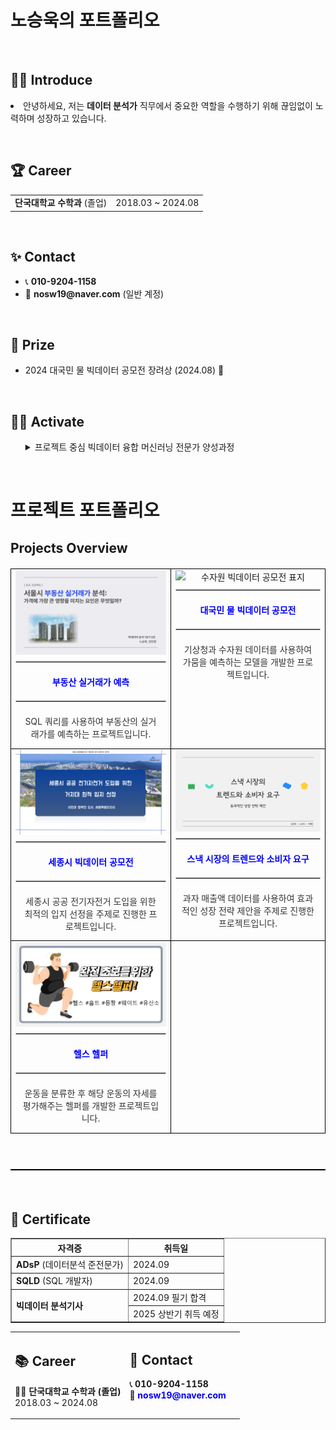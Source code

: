<h1>노승욱의 포트폴리오</h1>

<br>

## 🧑‍💻 Introduce
<p>
  <li>안녕하세요, 저는 <strong>데이터 분석가</strong> 직무에서 중요한 역할을 수행하기 위해 끊임없이 노력하며 성장하고 있습니다.</li>
</p>

<ul>
</ul>

<br>

<div>
  <h2>🏆 Career</h2>
</div>

<table>
  <tr>
    <td><strong>단국대학교 수학과</strong> (졸업)</td>
    <td>2018.03 ~ 2024.08</td>
  </tr>
</table>

<br>

<div>
  <h2>✨ Contact</h2>
</div>

<ul>
  <li>📞 <strong>010-9204-1158</strong></li>
  <li>📧 <strong>nosw19@naver.com</strong> (일반 계정)</li>
</ul>

<br>

<div>
  <h2>🏅 Prize</h2>
</div>

<ul>
  <li>2024 대국민 물 빅데이터 공모전 장려상 (2024.08) 🎉</li>
</ul>

<br>

<div>
  <h2>🤼‍♂️ Activate</h2>
</div>

<ul>
  <details>
    <summary>프로젝트 중심 빅데이터 융합 머신러닝 전문가 양성과정</summary>
    <li><2024.05.09 ~ 2024.11.18></li>
  </details>
</ul>

<br>


# 프로젝트 포트폴리오

## Projects Overview

<table style="width: 100%; border-collapse: collapse; margin: 20px 0; table-layout: fixed;">
  <tr>
    <td style="text-align: center; vertical-align: top; border: 1px solid black;">
      <img src="SQL_표지.png" alt="SQL 프로젝트 표지" style="width: 100%; height: auto; display: block;">
      <hr style="border: 1px solid #ccc; margin: 10px 0;">
      <div style="padding: 10px;">
        <a href="./SQL프로젝트.pdf" style="text-decoration: none; color: blue; font-weight: bold;">
          <b>부동산 실거래가 예측</b>
        </a>
      </div>
      <hr style="border: 1px solid #ccc; margin: 10px 0;">
      <div style="padding: 10px; font-size: 14px; color: #333;">
        SQL 쿼리를 사용하여 부동산의 실거래가를 예측하는 프로젝트입니다.
      </div>
    </td>
    <td style="text-align: center; vertical-align: top; border: 1px solid black;">
      <img src="수자원_표지.png" alt="수자원 빅데이터 공모전 표지" style="width: 100%; height: auto; display: block;">
      <hr style="border: 1px solid #ccc; margin: 10px 0;">
      <div style="padding: 10px;">
        <a href="./수자원프로젝트.pdf" style="text-decoration: none; color: blue; font-weight: bold;">
          <b>대국민 물 빅데이터 공모전</b>
        </a>
      </div>
      <hr style="border: 1px solid #ccc; margin: 10px 0;">
      <div style="padding: 10px; font-size: 14px; color: #333;">
        기상청과 수자원 데이터를 사용하여 가뭄을 예측하는 모델을 개발한 프로젝트입니다.
      </div>
    </td>
  </tr>
  <tr>
    <td style="text-align: center; vertical-align: top; border: 1px solid black;">
      <img src="세종시_표지.png" alt="세종시 빅데이터 공모전 표지" style="width: 100%; height: auto; display: block;">
      <hr style="border: 1px solid #ccc; margin: 10px 0;">
      <div style="padding: 10px;">
        <a href="./세종시발표.pdf" style="text-decoration: none; color: blue; font-weight: bold;">
          <b>세종시 빅데이터 공모전</b>
        </a>
      </div>
      <hr style="border: 1px solid #ccc; margin: 10px 0;">
      <div style="padding: 10px; font-size: 14px; color: #333;">
        세종시 공공 전기자전거 도입을 위한 최적의 입지 선정을 주제로 진행한 프로젝트입니다.
      </div>
    </td>
    <td style="text-align: center; vertical-align: top; border: 1px solid black;">
      <img src="세미_표지.png" alt="스낵 시장 프로젝트 표지" style="width: 100%; height: auto; display: block;">
      <hr style="border: 1px solid #ccc; margin: 10px 0;">
      <div style="padding: 10px;">
        <a href="./세미프로젝트.pdf" style="text-decoration: none; color: blue; font-weight: bold;">
          <b>스낵 시장의 트렌드와 소비자 요구</b>
        </a>
      </div>
      <hr style="border: 1px solid #ccc; margin: 10px 0;">
      <div style="padding: 10px; font-size: 14px; color: #333;">
        과자 매출액 데이터를 사용하여 효과적인 성장 전략 제안을 주제로 진행한 프로젝트입니다.
      </div>
    </td>
  </tr>
  <tr>
    <td style="text-align: center; vertical-align: top; border: 1px solid black;">
      <img src="파이널_표지.png" alt="헬스 헬퍼 표지" style="width: 100%; height: auto; display: block;">
      <hr style="border: 1px solid #ccc; margin: 10px 0;">
      <div style="padding: 10px;">
        <a href="./파이널프로젝트.pdf" style="text-decoration: none; color: blue; font-weight: bold;">
          <b>헬스 헬퍼</b>
        </a>
      </div>
      <hr style="border: 1px solid #ccc; margin: 10px 0;">
      <div style="padding: 10px; font-size: 14px; color: #333;">
        운동을 분류한 후 해당 운동의 자세를 평가해주는 헬퍼를 개발한 프로젝트입니다.
      </div>
    </td>
    <td style="border: 1px solid black;"></td>
  </tr>
</table>


<br>

<table style="width: 100%; border-collapse: collapse; margin: 20px 0; table-layout: fixed; border: 1px solid black;">
  <!-- 프로젝트 테이블 내용 -->
</table>

<br>

<div>
  <h2>📑 Certificate</h2>
</div>

<table border="1">
  <tr>
    <th>자격증</th>
    <th>취득일</th>
  </tr>
  <tr>
    <td><strong>ADsP</strong> (데이터분석 준전문가)</td>
    <td>2024.09</td>
  </tr>
  <tr>
    <td><strong>SQLD</strong> (SQL 개발자)</td>
    <td>2024.09</td>
  </tr>
  <tr>
    <td rowspan="2"><strong>빅데이터 분석기사</strong></td>
    <td>2024.09 필기 합격</td>
  </tr>
  <tr>
    <td>2025 상반기 취득 예정</td>
  </tr>
</table>

<table style="width: 100%; border-spacing: 10px;">
  <tr>
    <td style="vertical-align: top; width: 50%;">
      <h2>📚 Career</h2>
      <ul style="list-style: none; padding: 0;">
        <li>👨‍🎓 <b>단국대학교 수학과 (졸업)</b></li>
        <li>2018.03 ~ 2024.08</li>
      </ul>
    </td>
    <td style="vertical-align: top; width: 50%;">
      <h2>📱 Contact</h2>
      <ul style="list-style: none; padding: 0;">
        <li>📞 <b>010-9204-1158</b></li>
        <li>📧 <b><a href="mailto:nosw19@naver.com" style="text-decoration: none; color: blue;">nosw19@naver.com</a></b></li>
      </ul>
    </td>
  </tr>
</table>

